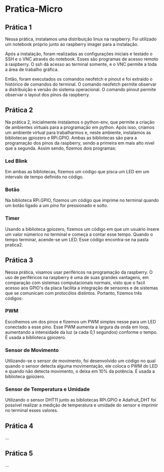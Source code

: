# Pratica-Micro

## Prática 1

Nessa prática, instalamos uma distribuição linux na raspberry. Foi utilizado um notebook próprio junto ao raspberry imager para a instalação.

Após a instalação, foram realizadas as configurações iniciais e testado o SSH e o VNC através do notebook. Esses são programas de acesso remoto à raspberry. O ssh dá acesso ao terminal somente, e o VNC permite a toda a área de trabalho gráfica.

Então, foram executados os comandos neofetch e pinout e foi extraído o histórico de comandos do terminal. O comando neofetch permite observar a distribuição e versão do sistema operacional. O comando pinout permite observar o layout dos pinos da raspberry.

## Prática 2

Na prática 2, inicialmente instalamos o python-env, que permite a criação de ambientes virtuais para a programação em python. Após isso, criamos um ambiente virtual para trabalharmos e, neste ambiente, instalamos as bibliotecas gpiozero e RPi.GPIO. Ambas as bibliotecas são para a programação dos pinos da raspberry, sendo a primeira em mais alto nível que a segunda. Assim sendo, fizemos dois programas:

### Led Blink
Em ambas as bibliotecas, fizemos um código que pisca um LED em um intervalo de tempo definido no código.

### Botão
Na biblioteca RPi.GPIO, fizemos um código que imprime no terminal quando um botão ligado a um pino for pressionado e solto.

### Timer
Usando a biblioteca gpiozero, fizemos um código em que um usuário insere um valor númerico no terminal e começa a contar esse tempo. Quando o tempo terminar, acende-se um LED. Esse código encontra-se na pasta pratica2.


## Prática 3

Nessa prática, visamos usar periféricos na programação da raspberry. O uso de periféricos na raspberry é uma de suas grandes vantagens, em comparação com sistemas computacionais normais, visto que o facil acesso aos GPIO's da placa facilita a integração de sensores e de sistemas que se comunicam com protocólos distintos. Portanto, fizemos três códigos:

### PWM
Escolhemos um dos pinos e fizemos um PWM simples nesse para um LED conectado a esse pino. Esse PWM aumenta a largura da onda em loop, aumentando a intensidade da luz (a cada 0,1 segundos) conforme o tempo. É usada a biblioteca gpiozero.

### Sensor de Movimento
Utilizando-se o sensor de movimento, foi desenvolvido um código no qual quando o sensor detecta alguma movimentação, ele coloca o PWM do LED e quando não detecta movimento, o deixa em 10% da potência. É usada a biblioteca gpiozero.

### Sensor de Temperatura e Umidade
Utilizando o sensor DHT11 junto as bibliotecas RPi.GPIO e Adafruit_DHT foi possível realizar a medição de temperatura e umidade do sensor e imprimir no terminal esses valores.

## Prática 4
...

## Prática 5
...
